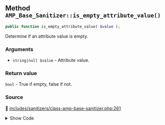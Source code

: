 ## Method `AMP_Base_Sanitizer::is_empty_attribute_value()`

```php
public function is_empty_attribute_value( $value );
```

Determine if an attribute value is empty.

### Arguments

* `string|null $value` - Attribute value.

### Return value

`bool` - True if empty, false if not.

### Source

:link: [includes/sanitizers/class-amp-base-sanitizer.php:261](../../includes/sanitizers/class-amp-base-sanitizer.php#L261-L263)

<details>
<summary>Show Code</summary>

```php
public function is_empty_attribute_value( $value ) {
	return ! isset( $value ) || '' === $value;
}
```

</details>
